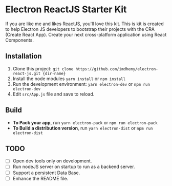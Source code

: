 # Electron ReactJS Starter Kit
If you are like me and likes ReactJS, you'll love this kit. This is kit is created to help Electron JS developers to bootstrap their projects with the CRA (Create React App). Create your next cross-platform application using React Components.

## Installation

 1. Clone this project: `git clone https://github.com/imdhemy/electron-react-js.git {dir-name}`
 2. Install the node modules 
 `yarn install` or `npm install`
 3. Run the development environment:
  `yarn electron-dev` or `npm run electron-dev`
 4. Edit `src/App.js` file and save to reload.

## Build

 - **To Pack your app**, run `yarn electron-pack` or `npm run electron-pack`
 - **To Build a distribution version**, run `yarn electron-dist` or `npm run electron-dist`

## TODO

 - [ ] Open dev tools only on development.
 - [ ] Run nodeJS server on startup to run as a backend server.
 - [ ] Support a persistent Data Base.
 - [ ] Enhance the README file.